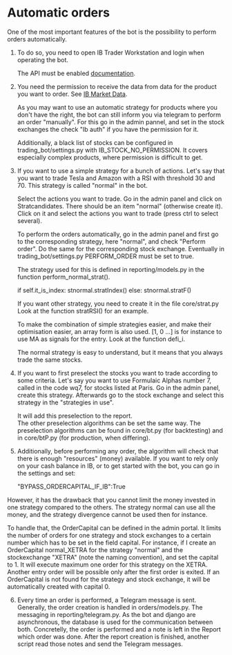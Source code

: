 # Automatic orders
One of the most important features of the bot is the possibility to perform orders automatically.

1. To do so, you need to open IB Trader Workstation and login when operating the bot. 

    The API must be enabled [documentation](https://interactivebrokers.github.io/tws-api/initial_setup.html).
2. You need the permission to receive the data from data for the product you want to order. See [IB Market Data](https://www.interactivebrokers.com/en/pricing/research-news-marketdata.php). 

    As you may want to use an automatic strategy for products where you don't have the right, the bot can still inform you via telegram to perform an order "manually". For this go in the admin pannel, and set in the stock exchanges the check "Ib auth" if you have the permission for it. 
    
    Additionally, a black list of stocks can be configured in trading_bot/settings.py with IB_STOCK_NO_PERMISSION. It covers especially complex products, where permission is difficult to get.
    
3. If you want to use a simple strategy for a bunch of actions. Let's say that you want to trade Tesla and Amazon with a RSI with threshold 30 and 70. This strategy is called "normal" in the bot.
    
    Select the actions you want to trade. Go in the admin panel and click on Stratcandidates. There should be an item "normal" (otherwise create it). Click on it and select the actions you want to trade (press ctrl to select several).
    
    To perform the orders automatically, go in the admin panel and first go to the corresponding strategy, here "normal", and check "Perform order". Do the same for the corresponding stock exchange. Eventually in trading_bot/settings.py PERFORM_ORDER must be set to true.
    
    The strategy used for this is defined in reporting/models.py in the function perform_normal_strat(). 
    
    if self.it_is_index:
       stnormal.stratIndex()
    else:
       stnormal.stratF()
     
    If you want other strategy, you need to create it in the file core/strat.py Look at the function stratRSI() for an example.
     
    To make the combination of simple strategies easier, and make their optimisation easier, an array form is also used. [1, 0 ...] is for instance to use MA as signals for the entry. Look at the function defi_i.
    
    The normal strategy is easy to understand, but it means that you always trade the same stocks.
    
4. If you want to first preselect the stocks you want to trade according to some criteria. Let's say you want to use Formulaic Alphas number 7, called in the code wq7, for stocks listed at Paris. Go in the admin panel, create this strategy. Afterwards go to the stock exchange and select this strategy in the "strategies in use".
    
   It will add this preselection to the report.  
   The other preselection algorithms can be set the same way. The preselection algorithms can be found in core/bt.py (for backtesting) and in core/btP.py (for production, when differing).
   
5. Additionally, before performing any order, the algorithm will check that there is enough "resources" (money) available. If you want to rely only on your cash balance in IB, or to get started with the bot, you can go in the settings and set: 

    "BYPASS_ORDERCAPITAL_IF_IB":True 
    
However, it has the drawback that you cannot limit the money invested in one strategy compared to the others. The strategy normal can use all the money, and the strategy divergence cannot be used then for instance.

To handle that, the OrderCapital can be defined in the admin portal. It limits the number of orders for one strategy and stock exchanges to a certain number which has to be set in the field capital. For instance, if I create an OrderCapital normal_XETRA for the strategy "normal" and the stockexchange "XETRA" (note the naming convention), and set the capital to 1. It will execute maximum one order for this strategy on the XETRA. Another entry order will be possible only after the first order is exited.
If an OrderCapital is not found for the strategy and stock exchange, it will be automatically created with capital 0.
   
6. Every time an order is performed, a Telegram message is sent. Generally, the order creation is handled in orders/models.py. The messaging in reporting/telegram.py. As the bot and django are asynchronous, the database is used for the communication between both. Concretelly, the order is performed and a note is left in the Report which order was done. After the report creation is finished, another script read those notes and send the Telegram messages.





